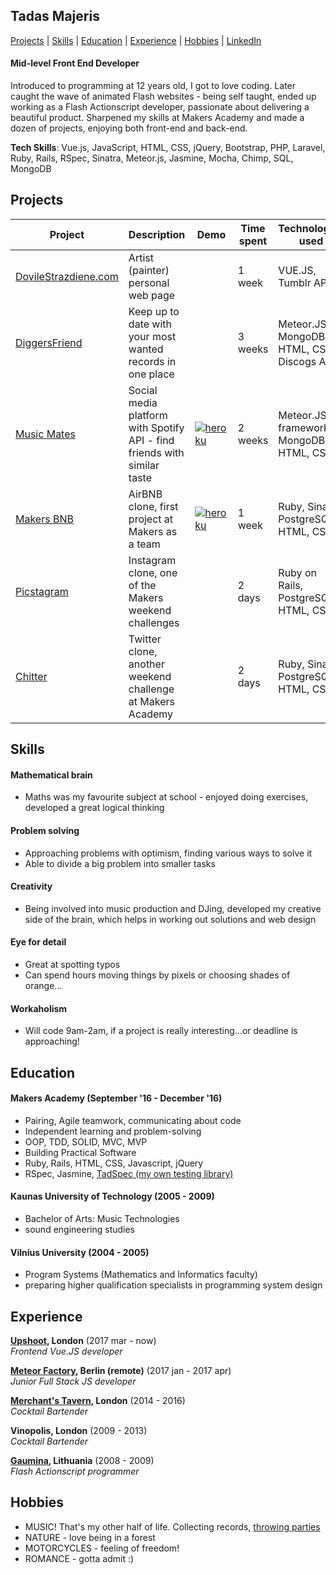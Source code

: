 ## Tadas Majeris

[Projects](#projects) | [Skills](#skills) | [Education](#education) | [Experience](#experience) | [Hobbies](#hobbies) | [LinkedIn][99]

#### Mid-level Front End Developer

Introduced to programming at 12 years old, I got to love coding. Later caught the wave of animated Flash websites - being self taught, ended up working as a Flash Actionscript developer, passionate about delivering a beautiful product.
Sharpened my skills at Makers Academy and made a dozen of projects, enjoying both front-end and back-end.

**Tech Skills**: Vue.js, JavaScript, HTML, CSS, jQuery, Bootstrap, PHP, Laravel, Ruby, Rails, RSpec, Sinatra, Meteor.js, Jasmine, Mocha, Chimp, SQL, MongoDB

## Projects

Project | Description | Demo | Time spent | Technologies used | Testing
--- | --- | --- | --- | --- | ---
[DovileStrazdiene.com][1] | Artist (painter) personal web page | | 1 week |	VUE.JS, Tumblr API |
[DiggersFriend][1] | Keep up to date with your most wanted records in one place	| | 3 weeks |	Meteor.JS, MongoDB, HTML, CSS, Discogs API |
[Music Mates][1] | Social media platform with Spotify API - find friends with similar taste | [![heroku][0]][1.] | 2 weeks | Meteor.JS framework, MongoDB, HTML, CSS | Mocha, Chimp
[Makers BNB][3]| AirBNB clone, first project at Makers as a team | [![heroku][0]][3.] | 1 week | Ruby, Sinatra, PostgreSQL, HTML, CSS | RSpec, Capybara
[Picstagram][4]| Instagram clone, one of the Makers weekend challenges |  | 2 days | Ruby on Rails, PostgreSQL, HTML, CSS | RSpec, Capybara
[Chitter][5]| Twitter clone, another weekend challenge at Makers Academy |  | 2 days | Ruby, Sinatra, PostgreSQL, HTML, CSS | RSpec, Capybara

## Skills

#### Mathematical brain

- Maths was my favourite subject at school - enjoyed doing exercises, developed a great logical thinking

#### Problem solving

- Approaching problems with optimism, finding various ways to solve it
- Able to divide a big problem into smaller tasks

#### Creativity

- Being involved into music production and DJing, developed my creative side of the brain, which helps in working out solutions and web design

#### Eye for detail

- Great at spotting typos
- Can spend hours moving things by pixels or choosing shades of orange...

#### Workaholism

- Will code 9am-2am, if a project is really interesting...or deadline is approaching!

## Education

#### Makers Academy (September '16 - December '16)

- Pairing, Agile teamwork, communicating about code
- Independent learning and problem-solving
- OOP, TDD, SOLID, MVC, MVP
- Building Practical Software
- Ruby, Rails, HTML, CSS, Javascript, jQuery
- RSpec, Jasmine, [TadSpec (my own testing library)](https://github.com/tadasmajeris/tadspec)

#### Kaunas University of Technology (2005 - 2009)

- Bachelor of Arts: Music Technologies
- sound engineering studies

#### Vilnius University (2004 - 2005)

- Program Systems (Mathematics and Informatics faculty)
- preparing higher qualification specialists in programming system design

## Experience

**[Upshoot](https://www.upshoot.co.uk/), London** (2017 mar - now)    
*Frontend Vue.JS developer*

**[Meteor Factory](http://meteorfactory.io/), Berlin (remote)** (2017 jan - 2017 apr)    
*Junior Full Stack JS developer*

**[Merchant's Tavern](http://www.merchantstavern.co.uk/), London** (2014 - 2016)    
*Cocktail Bartender*

**Vinopolis, London** (2009 - 2013)    
*Cocktail Bartender*

**[Gaumina](https://www.gaumina.lt/index.php?lang=2), Lithuania** (2008 - 2009)   
*Flash Actionscript programmer*  

## Hobbies

- MUSIC! That's my other half of life. Collecting records, [throwing parties](https://www.residentadvisor.net/promoter.aspx?id=51176)
- NATURE - love being in a forest
- MOTORCYCLES - feeling of freedom!
- ROMANCE - gotta admit :)

[0]: https://dl.dropboxusercontent.com/u/99213524/heroku.png
[1]: https://github.com/tadasmajeris/music_mates
[1.]: http://music-mates.herokuapp.com
[2]: https://github.com/tadasmajeris/meteorBattle
[2.]: https://fast-gorge-84406.herokuapp.com
[3]: https://github.com/tadasmajeris/BNB
[3.]: http://team3bnb.herokuapp.com
[4]: https://github.com/tadasmajeris/instagram-challenge
[5]: https://github.com/tadasmajeris/chitter-challenge

[99]: https://www.linkedin.com/in/tadas-majeris-97929749
